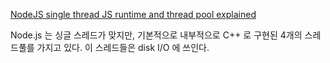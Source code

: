 [NodeJS single thread JS runtime and thread pool explained](https://medium.com/@chaolu_dev/nodejs-single-thread-js-runtime-and-thread-pool-explained-bd991f2ae730)

Node.js 는 싱글 스레드가 맞지만, 기본적으로 내부적으로 C++ 로 구현된 4개의 스레드풀를 가지고 있다. 이 스레드들은 disk I/O 에 쓰인다.